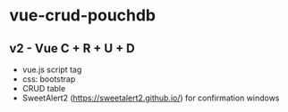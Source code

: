 # vue-crud-pouchdb

## v2 - Vue C + R + U + D

- vue.js script tag
- css: bootstrap
- CRUD table
- SweetAlert2 (https://sweetalert2.github.io/) for confirmation windows
